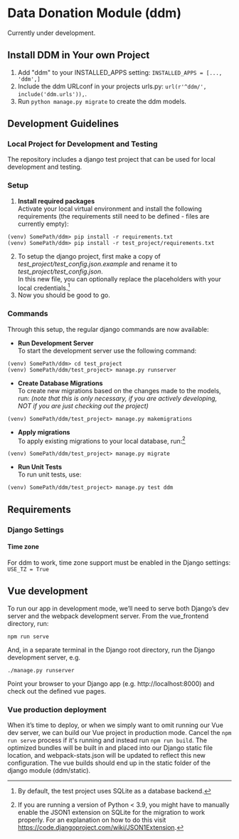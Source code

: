 # Data Donation Module (ddm)
Currently under development.

## Install DDM in Your own Project

1. Add "ddm" to your INSTALLED_APPS setting: `INSTALLED_APPS = [..., 'ddm',]`
2. Include the ddm URLconf in your projects urls.py: `url(r'^ddm/', include('ddm.urls')),`.
3. Run `python manage.py migrate` to create the ddm models.


## Development Guidelines
### Local Project for Development and Testing
The repository includes a django test project that can be used for local development and testing.

### Setup

1. **Install required packages** \
Activate your local virtual environment and install the following requirements
(the requirements still need to be defined - files are currently empty):
```
(venv) SomePath/ddm> pip install -r requirements.txt
(venv) SomePath/ddm> pip install -r test_project/requirements.txt
```
2. To setup the django project, first make a copy of *test_project/test_config.json.example* and rename it to *test_project/test_config.json*. \
In this new file, you can optionally replace the placeholders with your local credentials.[^1]
3. Now you should be good to go.


### Commands
Through this setup, the regular django commands are now available:

- **Run Development Server** \
To start the development server use the following command:
```
(venv) SomePath/ddm> cd test_project
(venv) SomePath/ddm/test_project> manage.py runserver
```
- **Create Database Migrations** \
To create new migrations based on the changes made to the models, run: *(note that this is only necessary, if you are actively developing, NOT if you are just checking out the project)*
```
(venv) SomePath/ddm/test_project> manage.py makemigrations
```

- **Apply migrations** \
To apply existing migrations to your local database, run:[^2]
```
(venv) SomePath/ddm/test_project> manage.py migrate
```
- **Run Unit Tests** \
To run unit tests, use:
```
(venv) SomePath/ddm/test_project> manage.py test ddm
```


## Requirements

### Django Settings

#### Time zone
For ddm to work, time zone support must be enabled in the Django settings: 
`USE_TZ = True`

[^1]: By default, the test project uses SQLite as a database backend. 

[^2]: If you are running a version of Python < 3.9, you might have to manually 
enable the JSON1 extension on SQLite for the migration to work properly. For an 
explanation on how to do this visit https://code.djangoproject.com/wiki/JSON1Extension.

## Vue development
To run our app in development mode, we’ll need to serve both Django’s dev server and the webpack development server. From the vue_frontend directory, run:
```
npm run serve
```
And, in a separate terminal in the Django root directory, run the Django development server, e.g.
```
./manage.py runserver
```
Point your browser to your Django app (e.g. http://localhost:8000) and check out the defined vue pages.

### Vue production deployment
When it’s time to deploy, or when we simply want to omit running our Vue dev server, we can build our Vue project in production mode. Cancel the `npm run serve` process if it's running and instead run `npm run build`. 
The optimized bundles will be built in and placed into our Django static file location, and webpack-stats.json will be updated to reflect this new configuration. The vue builds should end up in the static folder of the django module (ddm/static).